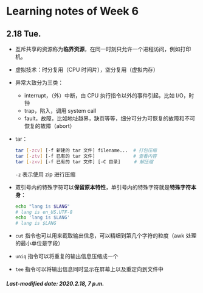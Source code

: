 # Learning notes of Week 6

## 2.18 Tue.

+ 互斥共享的资源称为**临界资源**，在同一时刻只允许一个进程访问，例如打印机。

+ 虚拟技术：时分复用（CPU 时间片），空分复用（虚拟内存）

+ 异常大致分为三类：

  + interrupt，（外）中断，由 CPU 执行指令以外的事件引起，比如 I/O，时钟
  + trap，陷入，调用 system call
  + fault，故障，比如地址越界，缺页等等，细分可分为可恢复的故障和不可恢复的故障（abort）

+ tar：

  ```bash
  tar [-zcv] [-f 新建的 tar 文件] filename...  # 打包压缩
  tar [-ztv] [-f 已有的 tar 文件]              # 查看内容
  tar [-zxv] [-f 已有的 tar 文件] [-C 目录]     # 解压缩
  ```

  `-z` 表示使用 zip 进行压缩

+ 双引号内的特殊字符可以**保留原本特性**，单引号内的特殊字符就是**特殊字符本身**：

  ```bash
  echo "lang is $LANG"
  # lang is en_US.UTF-8
  echo 'lang is $LANG'
  # lang is $LANG
  ```

+ `cut` 指令也可以用来截取输出信息，可以精细到第几个字符的粒度（awk 处理的最小单位是字段）

+ `uniq` 指令可以将重复的输出信息压缩成一个

+ `tee` 指令可以将输出信息同时显示在屏幕上以及重定向到文件中

##### Last-modified date: 2020.2.18, 7 p.m.